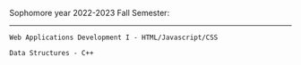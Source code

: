 Sophomore year 2022-2023
Fall Semester:

_________________________

    Web Applications Development I - HTML/Javascript/CSS

    Data Structures - C++
